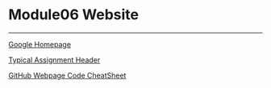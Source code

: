 # Module06 Website
---
[Google Homepage](https://www.google.com "Google's Homepage")

[Typical Assignment Header](https://github.com/jayohhhh/IntroToProg-Python-Mod06)

[GitHub Webpage Code CheatSheet](https://github.com/adam-p/markdown-here/wiki/Markdown-Cheatsheet)

